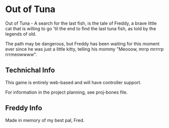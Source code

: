 # Out of Tuna

Out of Tuna - A search for the last fish, is the tale of Freddy, a brave little cat that is willing to go 'til the end to find the last tuna fish, as told by the legends of old.

The path may be dangerous, but Freddy has been waiting for this moment ever since he was just a little kitty, telling his mommy "Meooow, mrrp mrrrrp rrrmeowwww".

## Technichal Info

This game is entirely web-based and will have controller support.

For information in the project planning, see proj-bones file.

## Freddy Info

Made in memory of my best pal, Fred.
